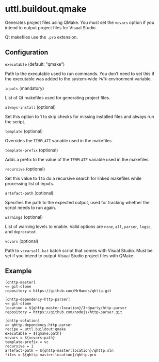 # uttl.buildout.qmake

Generates project files using QMake. You must set the `vcvars` option if you intend to output project files for Visual Studio.

Qt makefiles use the `.pro` extension.

## Configuration 

`executable` (default: "qmake")

Path to the executable used to run commands. You don't need to set this if the executable was added to the system-wide `PATH` environment variable.

`inputs` (mandatory)

List of Qt makefiles used for generating project files.

`always-install` (optional)

Set this option to 1 to skip checks for missing installed files and always run the script.

`template` (optional)

Overrides the `TEMPLATE` variable used in the makefiles.

`template-prefix` (optional)

Adds a prefix to the value of the `TEMPLATE` variable used in the makefiles.

`recursive` (optional)

Set this value to 1 to do a recursive search for linked makefiles while processing list of inputs.

`artefact-path` (optional)

Specifies the path to the expected output, used for tracking whether the script needs to run again.

`warnings` (optional)

List of warning levels to enable. Valid options are `none`, `all`, `parser`, `logic`, and `deprecated`.

`vcvars` (optional)

Path to `vcvarsall.bat` batch script that comes with Visual Studio. Must be set if you intend to output Visual Studio project files with QMake.

## Example

	[qhttp-master]
	<= git-clone
	repository = https://github.com/MrHands/qhttp.git

	[qhttp-dependency-http-parser]
	<= git-clone
	location = ${qhttp-master:location}/3rdparty/http-parser
	repository = https://github.com/nodejs/http-parser.git

	[qhttp-solution]
	=> qhttp-dependency-http-parser
	recipe = uttl.buildout:qmake
	executable = ${qmake:path}
	vcvars = ${vcvars:path}
	template-prefix = vc
	recursive = 1
	artefact-path = ${qhttp-master:location}/qhttp.sln
	files = ${qhttp-master:location}/qhttp.pro